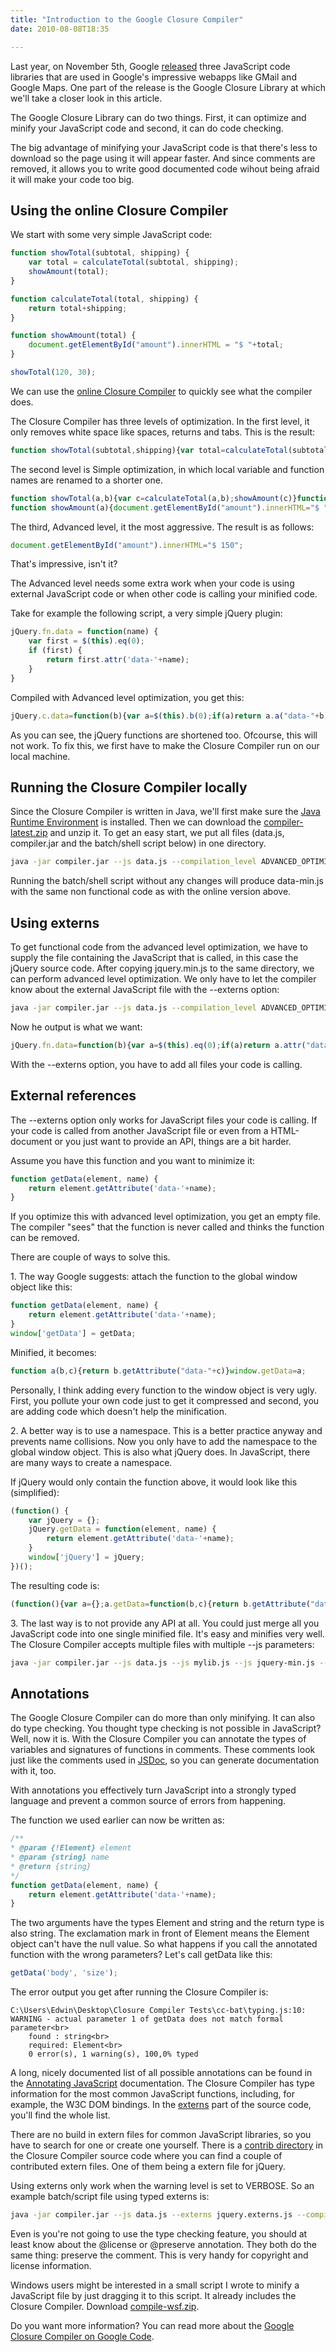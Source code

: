 ```yaml
---
title: "Introduction to the Google Closure Compiler"
date: 2010-08-08T18:35

---
```


<p>
	Last year, on November 5th, Google <a href="http://googlecode.blogspot.com/2009/11/introducing-closure-tools.html">released</a> three JavaScript code libraries that are used in Google's impressive webapps like GMail and Google Maps. One part of the release is the Google Closure Library at which we'll take a closer look in this article.</p>
<p>
	The Google Closure Library can do two things. First, it can optimize and minify your JavaScript code and second, it can do code checking.</p>
<p>
	The big advantage of minifying your JavaScript code is that there's less to download so the page using it will appear faster. And since comments are removed, it allows you to write good documented code wihout being afraid it will make your code too big.</p>
<h2>
	Using the online Closure Compiler</h2>
<p>
	We start with some very simple JavaScript code:</p>

```javascript
function showTotal(subtotal, shipping) {
	var total = calculateTotal(subtotal, shipping);
	showAmount(total);
}

function calculateTotal(total, shipping) {
	return total+shipping;
}

function showAmount(total) {
	document.getElementById("amount").innerHTML = "$ "+total;
}

showTotal(120, 30);
```

<p>
	We can use the <a href="http://closure-compiler.appspot.com/home">online Closure Compiler</a> to quickly see what the compiler does.</p>
<p>
	The Closure Compiler has three levels of optimization. In the first level, it only removes white space like spaces, returns and tabs. This is the result:</p>

```javascript
function showTotal(subtotal,shipping){var total=calculateTotal(subtotal,shipping);showAmount(total)}function calculateTotal(total,shipping){return total+shipping}function showAmount(total){document.getElementById("amount").innerHTML="$ "+total}showTotal(120,30);
```

<p>
	The second level is Simple optimization, in which local variable and function names are renamed to a shorter one.</p>

```javascript
function showTotal(a,b){var c=calculateTotal(a,b);showAmount(c)}function calculateTotal(a,b){return a+b}
function showAmount(a){document.getElementById("amount").innerHTML="$ "+a}showTotal(120,30);
```

<p>
	The third, Advanced level, it the most aggressive. The result is as follows:</p>

```javascript
document.getElementById("amount").innerHTML="$ 150";
```

<p>
	That's impressive, isn't it?</p>
<p>
	The Advanced level needs some extra work when your code is using external JavaScript code or when other code is calling your minified code.</p>
<p>
	Take for example the following script, a very simple jQuery plugin:</p>


```javascript
jQuery.fn.data = function(name) {
	var first = $(this).eq(0);
	if (first) {
		return first.attr('data-'+name);
	}
}
```

<p>
	Compiled with Advanced level optimization, you get this:</p>


```javascript
jQuery.c.data=function(b){var a=$(this).b(0);if(a)return a.a("data-"+b)};
```

<p>
	As you can see, the jQuery functions are shortened too. Ofcourse, this will not work. To fix this, we first have to make the Closure Compiler run on our local machine.</p>
<h2>
	Running the Closure Compiler locally</h2>
<p>
	Since the Closure Compiler is written in Java, we'll first make sure the <a href="http://www.java.com/download/">Java Runtime Environment</a> is installed. Then we can download the <a href="http://closure-compiler.googlecode.com/files/compiler-latest.zip">compiler-latest.zip</a> and unzip it. To get an easy start, we put all files (data.js, compiler.jar and the batch/shell script below) in one directory.</p>

```bash
java -jar compiler.jar --js data.js --compilation_level ADVANCED_OPTIMIZATIONS --warning_level QUIET > data-min.js
```

<p>
	Running the batch/shell script without any changes will produce data-min.js with the same non functional code as with the online version above.</p>
<h2>
	Using externs</h2>
<p>
	To get functional code from the advanced level optimization, we have to supply the file containing the JavaScript that is called, in this case the jQuery source code. After copying jquery.min.js to the same directory, we can perform advanced level optimization. We only have to let the compiler know about the external JavaScript file with the --externs option:</p>

```bash
java -jar compiler.jar --js data.js --compilation_level ADVANCED_OPTIMIZATIONS --warning_level QUIET --externs jquery.min.js > data-min.js
```

<p>
	Now he output is what we want:</p>

```javascript
jQuery.fn.data=function(b){var a=$(this).eq(0);if(a)return a.attr("data-"+b)};
```

<p>
	With the --externs option, you have to add all files your code is calling.</p>
<h2>
	External references</h2>
<p>
	The --externs option only works for JavaScript files your code is calling. If your code is called from another JavaScript file or even from a HTML-document or you just want to provide an API, things are a bit harder.</p>
<p>
	Assume you have this function and you want to minimize it:</p>

```javascript
function getData(element, name) {
	return element.getAttribute('data-'+name);
}
```

<p>
	If you optimize this with advanced level optimization, you get an empty file. The compiler "sees" that the function is never called and thinks the function can be removed.</p>
<p>
	There are couple of ways to solve this.</p>
<p>
	1. The way Google suggests: attach the function to the global window object like this:</p>

```javascript
function getData(element, name) {
	return element.getAttribute('data-'+name);
}
window['getData'] = getData;
```

<p>
	Minified, it becomes:</p>

```javascript
function a(b,c){return b.getAttribute("data-"+c)}window.getData=a;
```

<p>
	Personally, I think adding every function to the window object is very ugly. First, you pollute your own code just to get it compressed and second, you are adding code which doesn't help the minification.</p>
<p>
	2. A better way is to use a namespace. This is a better practice anyway and prevents name collisions. Now you only have to add the namespace to the global window object. This is also what jQuery does. In JavaScript, there are many ways to create a namespace.</p>
<p>
	If jQuery would only contain the function above, it would look like this (simplified):</p>

```javascript
(function() {
	var jQuery = {};
	jQuery.getData = function(element, name) {
		return element.getAttribute('data-'+name);
	}
	window['jQuery'] = jQuery;
})();
```

<p>
	The resulting code is:</p>

```javascript
(function(){var a={};a.getData=function(b,c){return b.getAttribute("data-"+c)};window.jQuery=a})();
```

<p>
	3. The last way is to not provide any API at all. You could just merge all you JavaScript code into one single minified file. It's easy and minifies very well. The Closure Compiler accepts multiple files with multiple --js parameters:</p>

```bash
java -jar compiler.jar --js data.js --js mylib.js --js jquery-min.js --compilation_level ADVANCED_OPTIMIZATIONS --warning_level QUIET > all-min.js
```

<h2>
	Annotations</h2>
<p>
	The Google Closure Compiler can do more than only minifying. It can also do type checking. You thought type checking is not possible in JavaScript? Well, now it is. With the Closure Compiler you can annotate the types of variables and signatures of functions in comments. These comments look just like the comments used in <a href="http://jsdoc.sourceforge.net/">JSDoc</a>, so you can generate documentation with it, too.</p>
<p>
	With annotations you effectively turn JavaScript into a strongly typed language and prevent a common source of errors from happening.</p>
<p>
	The function we used earlier can now be written as:</p>

```javascript
/**
* @param {!Element} element
* @param {string} name
* @return {string}
*/
function getData(element, name) {
	return element.getAttribute('data-'+name);
}
```

<p>
	The two arguments have the types Element and string and the return type is also string. The exclamation mark in front of Element means the Element object can't have the null value. So what happens if you call the annotated function with the wrong parameters? Let's call getData like this:</p>

```javascript
getData('body', 'size');
```

<p>
	The error output you get after running the Closure Compiler is:</p>

```
C:\Users\Edwin\Desktop\Closure Compiler Tests\cc-bat\typing.js:10: WARNING - actual parameter 1 of getData does not match formal parameter<br>
	found : string<br>
	required: Element<br>
	0 error(s), 1 warning(s), 100,0% typed
```

<p>
	A long, nicely documented list of all possible annotations can be found in the <a href="http://code.google.com/intl/nl/closure/compiler/docs/js-for-compiler.html">Annotating JavaScript</a> documentation. The Closure Compiler has type information for the most common JavaScript functions, including, for example, the W3C DOM bindings. In the <a href="http://code.google.com/p/closure-compiler/source/browse/#svn/trunk/externs%3Fstate%3Dclosed">externs</a> part of the source code, you'll find the whole list.</p>
<p>
	There are no build in extern files for common JavaScript libraries, so you have to search for one or create one yourself. There is a <a href="http://code.google.com/p/closure-compiler/source/browse/trunk/contrib/externs">contrib directory</a> in the Closure Compiler source code where you can find a couple of contributed extern files. One of them being a extern file for jQuery.</p>
<p>
	Using externs only work when the warning level is set to VERBOSE. So an example batch/script file using typed externs is:</p>

```bash
java -jar compiler.jar --js data.js --externs jquery.externs.js --compilation_level ADVANCED_OPTIMIZATIONS --warning_level VERBOSE > data-min.js
```

<p>
	Even is you're not going to use the type checking feature, you should at least know about the @license or @preserve annotation. They both do the same thing: preserve the comment. This is very handy for copyright and license information.</p>
<p>
	Windows users might be interested in a small script I wrote to minify a JavaScript file by just dragging it to this script. It already includes the Closure Compiler. Download <a href="compile-wsf.zip">compile-wsf.zip</a>.</p>
<p>
	Do you want more information? You can read more about the <a href="http://code.google.com/intl/en/closure/compiler/">Google Closure Compiler on Google Code</a>.</p>

